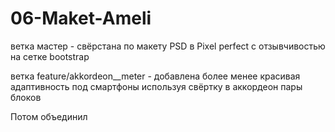 # 06-Maket-Ameli
ветка мастер - свёрстана по макету PSD в Pixel perfect с отзывчивостью на сетке bootstrap


ветка feature/akkordeon__meter - добавлена более менее красивая адаптивность под смартфоны используя свёртку в аккордеон пары блоков


Потом объединил
